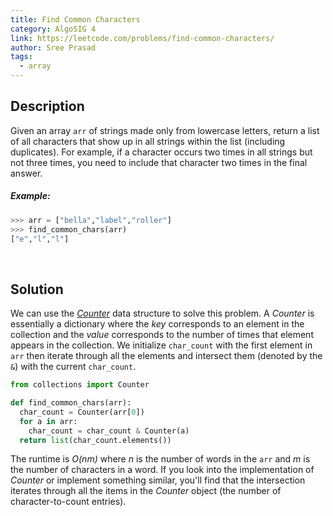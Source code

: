 ```yaml
---
title: Find Common Characters
category: AlgoSIG 4
link: https://leetcode.com/problems/find-common-characters/
author: Sree Prasad
tags:
  - array
---
```


## Description

Given an array `arr` of strings made only from lowercase letters, return a list of all characters that show up in all strings within the list (including duplicates). For example, if a character occurs two times in all strings but not three times, you need to include that character two times in the final answer.

##### Example:

```python
>>> arr = ["bella","label","roller"]
>>> find_common_chars(arr)
["e","l","l"]
```

<br>

## Solution

We can use the *[Counter](https://docs.python.org/3/library/collections.html#collections.Counter)* data structure to solve this problem. A *Counter* is essentially a dictionary where the *key* corresponds to an element in the collection and the *value* corresponds to the number of times that element appears in the collection. We initialize `char_count` with the first element in `arr` then iterate through all the elements and intersect them (denoted by the `&`) with the current `char_count`.


```python
from collections import Counter

def find_common_chars(arr):
  char_count = Counter(arr[0])
  for a in arr:
    char_count = char_count & Counter(a)
  return list(char_count.elements())
```

The runtime is *O(nm)* where *n* is the number of words in the `arr` and *m* is the number of characters in a word. If you look into the implementation of *Counter* or implement something similar, you'll find that the intersection iterates through all the items in the *Counter* object (the number of character-to-count entries). 
